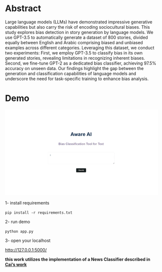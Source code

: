 # Abstract
Large language models (LLMs) have demonstrated impressive generative capabilities but also carry the risk of encoding sociocultural biases. This study explores bias
detection in story generation by language models. We use GPT-3.5 to automatically
generate a dataset of 800 stories, divided equally between English and Arabic
comprising biased and unbiased examples across different categories. Leveraging
this dataset, we conduct two experiments: First, we employ GPT-3.5 to classify
bias in its own generated stories, revealing limitations in recognizing inherent
biases. Second, we fine-tune GPT-2 as a dedicated bias classifier, achieving 97.5%
accuracy on unseen data. Our findings highlight the gap between the generation
and classification capabilities of language models and underscore the need for
task-specific training to enhance bias analysis.


# Demo

![alt text](https://github.com/ReemAlsharabi/BiasDetectorLLM/blob/main/job%20ad.gif)

1- install requirements

`pip install -r requirements.txt`

2- run demo

`python app.py`

3- open your localhost 

http://127.0.0.1:5000/



**this work utilizes the implementation of a News Classifier described in [Cai’s work](https://github.com/haocai1992/GPT2-News-Classifier)**

